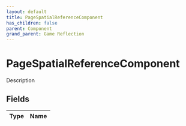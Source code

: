 ```yaml
---
layout: default
title: PageSpatialReferenceComponent
has_children: false
parent: Component
grand_parent: Game Reflection
---
```

# PageSpatialReferenceComponent
Description 

## Fields

| Type | Name |
|:----------|:--------------|

